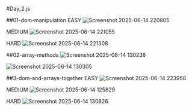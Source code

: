 #Day_2.js

##01-dom-manipulation
EASY
![Screenshot 2025-06-14 220805](https://github.com/user-attachments/assets/0fa24c0c-a307-4a7d-ae33-8c4240f8fc6b)

MEDIUM
![Screenshot 2025-06-14 221055](https://github.com/user-attachments/assets/0f92a9ae-f76e-45d2-893b-a6b8cb33710e)

HARD
![Screenshot 2025-06-14 221308](https://github.com/user-attachments/assets/abb13865-88b2-4be7-ab6e-c6d56c4ac3d6)



##02-array-methods
![Screenshot 2025-06-14 130238](https://github.com/user-attachments/assets/0dcfd096-61f8-465e-8320-27cdce0c4241)

![Screenshot 2025-06-14 130305](https://github.com/user-attachments/assets/06dbd085-0898-4bc3-812f-1903d4d08fc9)


##3-dom-and-arrays-together
EASY
![Screenshot 2025-06-14 223958](https://github.com/user-attachments/assets/3e946046-589a-4511-8693-a0df717ebc9a)

MEDIUM
![Screenshot 2025-06-14 125829](https://github.com/user-attachments/assets/6c480c2e-d3fb-4433-a7e3-b7325c481257)

HARD
![Screenshot 2025-06-14 130826](https://github.com/user-attachments/assets/20556e88-c174-498f-85e2-a0bfdfcad1f6)
